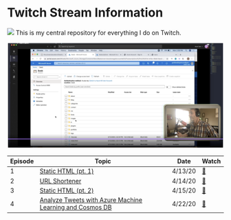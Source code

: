 # Twitch Stream Information

![](https://th.bing.com/th/id/OIP.LRjBsUgS1XYpjVmhkpddHgHaCd?w=300&h=99&c=7&o=5&dpr=2&pid=1.7)
This is my central repository for everything I do on Twitch.

![](img/ep1.png)

|Episode   |Topic   |Date   |Watch   |
|---|---|---|---|
|1   |[Static HTML (pt. 1)](/ep01/README.md)   |4/13/20   | [📼](https://youtu.be/jRgcvNpzpL0)  |
|2   |[URL Shortener](/ep02/README.md)   |4/14/20   | [📼](https://youtu.be/qhy5aNUqIMc)  |
|3   |[Static HTML (pt. 2)](/ep03/README.md)   |4/15/20   |[📼](https://youtu.be/StmINse2jME)   |
|4   |[Analyze Tweets with Azure Machine Learning and Cosmos DB](/ep04/README.md)   |4/22/20   |[📼](https://youtu.be/cR86v2CgvGc)   |
